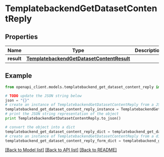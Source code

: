 # TemplatebackendGetDatasetContentReply


## Properties

Name | Type | Description | Notes
------------ | ------------- | ------------- | -------------
**result** | [**TemplatebackendGetDatasetContentResult**](TemplatebackendGetDatasetContentResult.md) |  | [optional] 

## Example

```python
from openapi_client.models.templatebackend_get_dataset_content_reply import TemplatebackendGetDatasetContentReply

# TODO update the JSON string below
json = "{}"
# create an instance of TemplatebackendGetDatasetContentReply from a JSON string
templatebackend_get_dataset_content_reply_instance = TemplatebackendGetDatasetContentReply.from_json(json)
# print the JSON string representation of the object
print TemplatebackendGetDatasetContentReply.to_json()

# convert the object into a dict
templatebackend_get_dataset_content_reply_dict = templatebackend_get_dataset_content_reply_instance.to_dict()
# create an instance of TemplatebackendGetDatasetContentReply from a dict
templatebackend_get_dataset_content_reply_form_dict = templatebackend_get_dataset_content_reply.from_dict(templatebackend_get_dataset_content_reply_dict)
```
[[Back to Model list]](../README.md#documentation-for-models) [[Back to API list]](../README.md#documentation-for-api-endpoints) [[Back to README]](../README.md)


